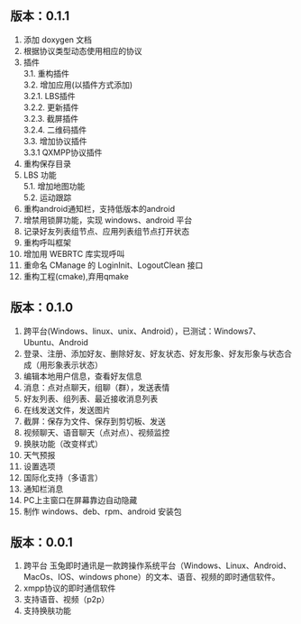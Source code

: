 版本：0.1.1
--------------
1. 添加 doxygen 文档
2. 根据协议类型动态使用相应的协议
3. 插件  
3.1. 重构插件  
3.2. 增加应用(以插件方式添加)  
3.2.1. LBS插件  
3.2.2. 更新插件  
3.2.3. 截屏插件  
3.2.4. 二维码插件  
3.3. 增加协议插件  
3.3.1 QXMPP协议插件  
4. 重构保存目录
5. LBS 功能  
5.1. 增加地图功能  
5.2. 运动跟踪
6. 重构android通知栏，支持低版本的android
7. 增禁用锁屏功能，实现 windows、android 平台
8. 记录好友列表组节点、应用列表组节点打开状态
9. 重构呼叫框架
10. 增加用 WEBRTC 库实现呼叫
11. 重命名 CManage 的 LoginInit、LogoutClean 接口 
12. 重构工程(cmake),弃用qmake

版本：0.1.0
--------------
1. 跨平台(Windows、linux、unix、Android），已测试：Windows7、Ubuntu、Android
2. 登录、注册、添加好友、删除好友、好友状态、好友形象、好友形象与状态合成（用形象表示状态）
3. 编辑本地用户信息，查看好友信息
4. 消息：点对点聊天，组聊（群），发送表情
5. 好友列表、组列表、最近接收消息列表
6. 在线发送文件，发送图片
7. 截屏：保存为文件、保存到剪切板、发送
8. 视频聊天、语音聊天（点对点）、视频监控
9. 换肤功能（改变样式）
10. 天气预报
11. 设置选项
12. 国际化支持（多语言）
13. 通知栏消息
14. PC上主窗口在屏幕靠边自动隐藏
15. 制作 windows、deb、rpm、android 安装包

版本：0.0.1
----------
1. 跨平台
玉兔即时通讯是一款跨操作系统平台（Windows、Linux、Android、MacOs、IOS、windows phone）的文本、语音、视频的即时通信软件。
2. xmpp协议的即时通信软件
3. 支持语音、视频（p2p）
4. 支持换肤功能
